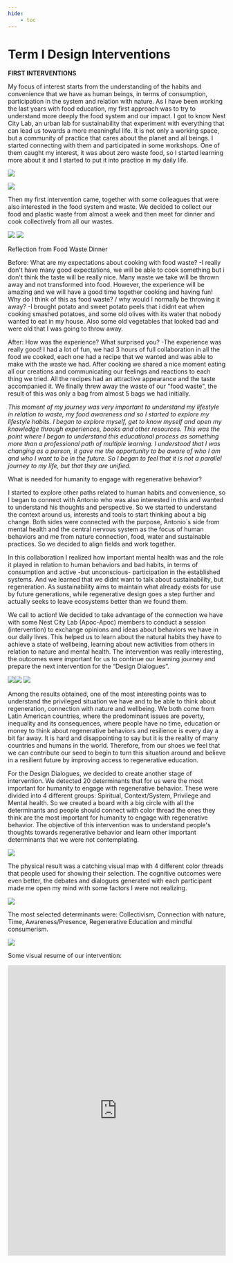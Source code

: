 ```yaml
---
hide:
    - toc
---
```


# Term I Design Interventions

**FIRST INTERVENTIONS**


My focus of interest starts from the understanding of the habits and convenience that we have as human beings, in terms of consumption, participation in the system and relation with nature. As I have been working the last years with food education, my first approach was to try to understand more deeply the food system and our impact. I got to know Nest City Lab, an urban lab for sustainability that experiment with everything that can lead us towards a more meaningful life. It is not only a working space, but a community of practice that cares about the planet and all beings. I started connecting with them and participated in some workshops. One of them caught my interest, it was about zero waste food, so I started learning more about it and I started to put it into practice in my daily life. 

![](../images/CLIMATEfresk.jpeg)

![](../images/lluvia.jpeg)


Then my first intervention came, together with some colleagues that were also interested in the food system and waste. We decided to collect our food and plastic waste from almost a week and then meet for dinner and cook collectively from all our wastes.

![](../images/zwfood1.JPG)
![](../images/zwfood.JPG)


Reflection from Food Waste Dinner

Before:
What are my expectations about cooking with food waste?
-I really don't have many good expectations, we will be able to cook something but i don't think the taste will be really nice. Many waste we take will be thrown away and not transformed into food. However, the experience will be amazing and we will have a good time together cooking and having fun!
Why do I think of this as food waste? / why would I normally be throwing it away?
-I brought potato and sweet potato peels that i didnt eat when cooking smashed potatoes, and some old olives with its water that nobody wanted to eat in my house. Also some old vegetables that looked bad and were old that I was going to throw away.

After:
How was the experience? What surprised you?
-The experience was really good! I had a lot of fun, we had 3 hours of full collaboration in all the food we cooked, each one had a recipe that we wanted and was able to make with the waste we had. After cooking we shared a nice moment eating all our creations and communicating our feelings and reactions to each thing we tried.
All the recipes had an attractive appearance and the taste accompanied it.
We finally threw away the waste of our "food waste", the result of this was only a bag from almost 5 bags we had initially.

*This moment of my journey was very important to understand my lifestyle in relation to waste, my food awareness and so I started to explore my lifestyle habits. I began to explore myself, get to know myself and open my knowledge through experiences, books and other resources. This was the point where I began to understand this educational process as something more than a professional path of multiple learning. I understood that I was changing as a person, it gave me the opportunity to be aware of who I am and who I want to be in the future. So I began to feel that it is not a parallel journey to my life, but that they are unified.*


What is needed for humanity to engage with regenerative behavior?

I started to explore other paths related to human habits and convenience, so I began to connect with Antonio who was also interested in this and wanted to understand his thoughts and perspective. So we started to understand the context around us, interests and tools to start thinking about a big change.
Both sides were connected with the purpose, Antonio´s side from mental health and the central nervous system as the focus of human behaviors and me from nature connection, food, water and sustainable practices. So we decided to align fields and work together. 

In this collaboration I realized how important mental health was and the role it played in relation to human behaviors and bad habits, in terms of consumption and active -but unconscious- participation in the established systems. And we learned that we didnt want to talk about sustainability, but regeneration. As sustainability aims to maintain what already exists for use by future generations, while regenerative design goes a step further and actually seeks to leave ecosystems better than we found them.

We call to action! We decided to take advantage of the connection we have with some Nest City Lab (Apoc-Apoc) members to conduct a session (intervention) to exchange opinions and ideas about behaviors we have in our daily lives. This helped us to learn about the natural habits they have to achieve a state of wellbeing, learning about new activities from others in relation to nature and mental health. The intervention was really interesting, the outcomes were important for us to continue our learning journey and prepare the next intervention for the “Design Dialogues”. 


![](../images/nest%20citylab%20(1).jpeg)![](../images/nest%20citylab%20(2).jpeg)
![](../images/nest%20citylab%20(3).jpeg)

Among the results obtained, one of the most interesting points was to understand the privileged situation we have and to be able to think about regeneration, connection with nature and wellbeing. We both come from Latin American countries, where the predominant issues are poverty, inequality and its consequences, where people have no time, education or money to think about regenerative behaviors and resilience is every day a bit far away. It is hard and disappointing to say but it is the reality of many countries and humans in the world. Therefore, from our shoes we feel that we can contribute our seed to begin to turn this situation around and believe in a resilient future by improving access to regenerative education.

For the Design Dialogues, we decided to create another stage of intervention. We detected 20 determinants that for us were the most important for humanity to engage with regenerative behavior. These were divided into 4 different groups: Spiritual, Context/System, Privilege and Mental health. So we created a board with a big circle with all the determinants and people should connect with color thread the ones they think are the most important for humanity to engage with regenerative behavior. The objective of this intervention was to understand people's thoughts towards regenerative behavior and learn other important determinants that we were not contemplating. 

![](../images/dialogue1.jpg)

The physical result was a catching visual map with 4 different color threads that people used for showing their selection. The cognitive outcomes were even better, the debates and dialogues generated with each participant made me open my mind with some factors I were not realizing.

![](../images/dialogue1tablero.jpeg)

The most selected determinants were: Collectivism, Connection with nature, Time, Awareness/Presence, Regenerative Education and mindful consumerism.

![](../images/dialogues1final.jpg)

Some visual resume of our intervention: 

<div style="padding:133.33% 0 0 0;position:relative;"><iframe src="https://player.vimeo.com/video/787541624?h=8a7ed1fcf1&amp;badge=0&amp;autopause=0&amp;player_id=0&amp;app_id=58479" frameborder="0" allow="autoplay; fullscreen; picture-in-picture" allowfullscreen style="position:absolute;top:0;left:0;width:100%;height:100%;" title="Video.mov"></iframe></div><script src="https://player.vimeo.com/api/player.js"></script>

